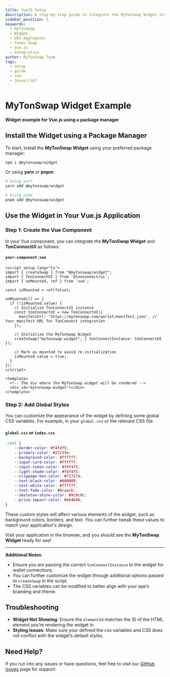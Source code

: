 ```yaml
---
title: VueJS Setup
description: A step-by-step guide to integrate the MyTonSwap Widget into your Vue.js application.
sidebar_position: 5
keywords:
  - MyTonSwap
  - Widget
  - DEX Aggregator
  - Token Swap
  - Vue.js
  - Integration
author: MyTonSwap Team
tags:
  - setup
  - guide
  - vue
  - javascript
---
```


# MyTonSwap Widget Example

**Widget example for Vue.js using a package manager**

## Install the Widget using a Package Manager

To start, install the **MyTonSwap Widget** using your preferred package manager:

```bash
npm i @mytonswap/widget
```

Or using **yarn** or **pnpm**:

```bash
# Using yarn
yarn add @mytonswap/widget

# Using pnpm
pnpm add @mytonswap/widget
```

## Use the Widget in Your Vue.js Application

### Step 1: Create the Vue Component

In your Vue component, you can integrate the **MyTonSwap Widget** and **TonConnectUI** as follows:

#### `your-component.vue`

```vue
<script setup lang="ts">
import { createSwap } from "@mytonswap/widget";
import { TonConnectUI } from '@tonconnect/ui';
import { onMounted, ref } from 'vue';

const isMounted = ref(false);

onMounted(() => {
  if (!isMounted.value) {
    // Initialize TonConnectUI instance
    const tonConnectUI = new TonConnectUI({
      manifestUrl: 'https://mytonswap.com/wallet/manifest.json', // Your manifest URL for TonConnect integration
    });

    // Initialize the MyTonSwap Widget
    createSwap("mytonswap-widget", { tonConnectInstance: tonConnectUI });

    // Mark as mounted to avoid re-initialization
    isMounted.value = true;
  }
});
</script>

<template>
  <!-- The div where the MyTonSwap widget will be rendered -->
  <div id="mytonswap-widget"></div>
</template>
```

### Step 2: Add Global Styles

You can customize the appearance of the widget by defining some global CSS variables. For example, in your `global.css` or the relevant CSS file:

#### `global.css` or `index.css`

```css
:root {
    --border-color: #f4f4f5;
    --primary-color: #22c55e;
    --background-color: #ffffff;
    --input-card-color: #ffffff;
    --input-token-color: #f4f4f5;
    --light-shade-color: #f4f4f5;
    --slippage-box-color: #71717a;
    --text-black-color: #000000;
    --text-white-color: #ffffff;
    --text-fade-color: #9caacb;
    --skeleton-shine-color: #9c9c9c;
    --price-impact-color: #e64646;
}
```

These custom styles will affect various elements of the widget, such as background colors, borders, and text. You can further tweak these values to match your application's design.


Visit your application in the browser, and you should see the **MyTonSwap Widget** ready for use!

---

**Additional Notes**:
- Ensure you are passing the correct `tonConnectInstance` to the widget for wallet connections.
- You can further customize the widget through additional options passed to `createSwap` in the script.
- The CSS variables can be modified to better align with your app’s branding and theme.


## Troubleshooting

- **Widget Not Showing**: Ensure the `elementId` matches the ID of the HTML element you’re rendering the widget in.
- **Styling Issues**: Make sure your defined the css variables and CSS does not conflict with the widget’s default styles.


## Need Help?

If you run into any issues or have questions, feel free to visit our [GitHub Issues](https://github.com/Ho3einWave/mytonswap-widget/issues) page for support.

